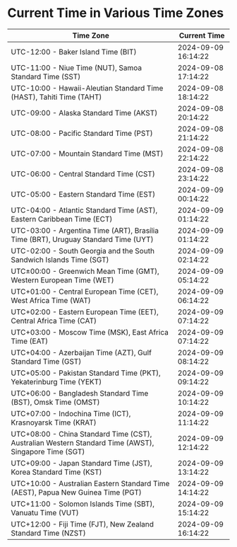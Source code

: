 # Current Time in Various Time Zones

| Time Zone | Current Time |
|-----------|--------------|
| UTC-12:00 - Baker Island Time (BIT) | 2024-09-09 16:14:22 |
| UTC-11:00 - Niue Time (NUT), Samoa Standard Time (SST) | 2024-09-08 17:14:22 |
| UTC-10:00 - Hawaii-Aleutian Standard Time (HAST), Tahiti Time (TAHT) | 2024-09-08 18:14:22 |
| UTC-09:00 - Alaska Standard Time (AKST) | 2024-09-08 20:14:22 |
| UTC-08:00 - Pacific Standard Time (PST) | 2024-09-08 21:14:22 |
| UTC-07:00 - Mountain Standard Time (MST) | 2024-09-08 22:14:22 |
| UTC-06:00 - Central Standard Time (CST) | 2024-09-08 23:14:22 |
| UTC-05:00 - Eastern Standard Time (EST) | 2024-09-09 00:14:22 |
| UTC-04:00 - Atlantic Standard Time (AST), Eastern Caribbean Time (ECT) | 2024-09-09 01:14:22 |
| UTC-03:00 - Argentina Time (ART), Brasília Time (BRT), Uruguay Standard Time (UYT) | 2024-09-09 01:14:22 |
| UTC-02:00 - South Georgia and the South Sandwich Islands Time (SGT) | 2024-09-09 02:14:22 |
| UTC±00:00 - Greenwich Mean Time (GMT), Western European Time (WET) | 2024-09-09 05:14:22 |
| UTC+01:00 - Central European Time (CET), West Africa Time (WAT) | 2024-09-09 06:14:22 |
| UTC+02:00 - Eastern European Time (EET), Central Africa Time (CAT) | 2024-09-09 07:14:22 |
| UTC+03:00 - Moscow Time (MSK), East Africa Time (EAT) | 2024-09-09 07:14:22 |
| UTC+04:00 - Azerbaijan Time (AZT), Gulf Standard Time (GST) | 2024-09-09 08:14:22 |
| UTC+05:00 - Pakistan Standard Time (PKT), Yekaterinburg Time (YEKT) | 2024-09-09 09:14:22 |
| UTC+06:00 - Bangladesh Standard Time (BST), Omsk Time (OMST) | 2024-09-09 10:14:22 |
| UTC+07:00 - Indochina Time (ICT), Krasnoyarsk Time (KRAT) | 2024-09-09 11:14:22 |
| UTC+08:00 - China Standard Time (CST), Australian Western Standard Time (AWST), Singapore Time (SGT) | 2024-09-09 12:14:22 |
| UTC+09:00 - Japan Standard Time (JST), Korea Standard Time (KST) | 2024-09-09 13:14:22 |
| UTC+10:00 - Australian Eastern Standard Time (AEST), Papua New Guinea Time (PGT) | 2024-09-09 14:14:22 |
| UTC+11:00 - Solomon Islands Time (SBT), Vanuatu Time (VUT) | 2024-09-09 15:14:22 |
| UTC+12:00 - Fiji Time (FJT), New Zealand Standard Time (NZST) | 2024-09-09 16:14:22 |
